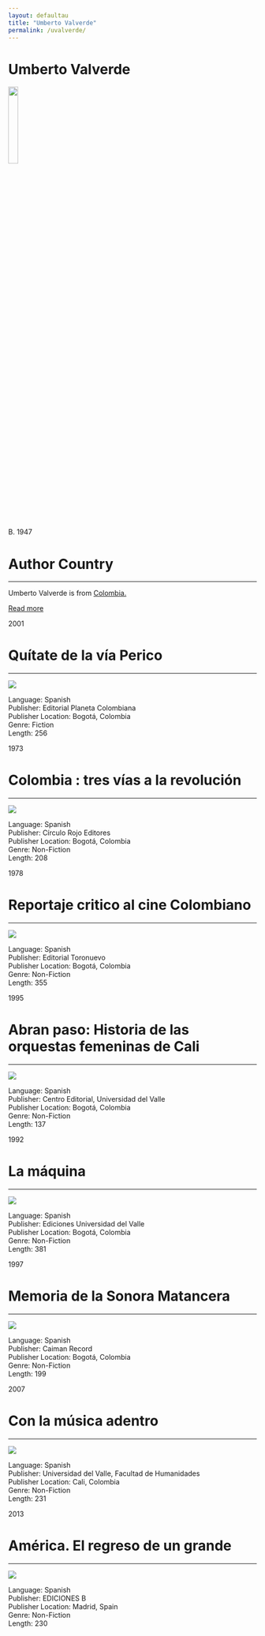 ```yaml
---
layout: defaultau
title: "Umberto Valverde"
permalink: /uvalverde/
---
```

<!-- partial:index.partial.html -->
<div class="content">
    <h1>Umberto Valverde</h1>
    <div class="quote">
        <div><img src="http://noti5.tv/wp-content/uploads/2019/07/umberto_valverde.jpg" width="20%" height="20%" class="logo"></div>
    </div>
    <div class="timeline">
        <div style="padding-bottom:100px;"></div>
        <div class="block">
            <div class="date right"><p class="right">B. 1947</p></div>
            <div class="dot"></div>
            <div class="left first">
            <div class="author_country">
                <h1>Author Country</h1><hr>
          <div class="aclocation">  <p>Umberto Valverde is from <a href="{{ site.baseurl }}/66"> Colombia.</a></p></div>
              <div class="acreadmore">  <a href="https://es.wikipedia.org/wiki/Umberto_Valverde" target="_blank">Read more</a></div>
            </div>
            </div>
        </div>
        <div class="block">
            <div class="date left"><p class="left">2001</p></div>
            <div class="dot"></div>
            <div class="right">
                <h1>Quítate de la vía Perico</h1><hr>
                <p><img src="https://i.gr-assets.com/images/S/compressed.photo.goodreads.com/books/1510883254l/36609200._SY475_.jpg"></p>
                <p>
                Language: Spanish<br>
                Publisher: Editorial Planeta Colombiana<br>
                Publisher Location: Bogotá, Colombia<br>
                Genre: Fiction<br>
                Length: 256<br>
                </p>
            </div>
        </div>
        <div class="block">
            <div class="date right"><p class="right">1973</p></div>
            <div class="dot"></div>
            <div class="left">
                <h1>Colombia : tres vías a la revolución</h1><hr>
                <p><img src="http://noti5.tv/wp-content/uploads/2019/07/umberto_valverde.jpg"></p>
                <p>
                Language: Spanish<br>
                Publisher: Círculo Rojo Editores<br>
                Publisher Location: Bogotá, Colombia<br>
                Genre: Non-Fiction<br>
                Length: 208<br>
                </p>
            </div>
        </div>
        <div class="block">
            <div class="date left"><p class="left hide">1978</p></div>
            <div class="dot"></div>
            <div class="right">
                <h1>Reportaje critico al cine Colombiano</h1><hr>
                <p><img src="http://noti5.tv/wp-content/uploads/2019/07/umberto_valverde.jpg"></p>
                <p>Language: Spanish<br>
                Publisher: Editorial Toronuevo<br>
                Publisher Location: Bogotá, Colombia<br>
                Genre: Non-Fiction<br>
                Length: 355<br></p>
            </div>
        </div><div class="block">
            <div class="date right"><p class="right hide">1995</p></div>
            <div class="dot"></div>
            <div class="left">
                <h1>Abran paso: Historia de las orquestas femeninas de Cali</h1><hr>
                <p><img src="http://noti5.tv/wp-content/uploads/2019/07/umberto_valverde.jpg"></p>
                <p>Language: Spanish<br>
                Publisher: Centro Editorial, Universidad del Valle<br>
                Publisher Location: Bogotá, Colombia<br>
                Genre: Non-Fiction<br>
                Length: 137<br></p>
            </div>
        </div>
        <div class="block">
            <div class="date left"><p class="left hide">1992</p></div>
            <div class="dot"></div>
            <div class="right">
                <h1>La máquina</h1><hr>
                <p><img src="http://noti5.tv/wp-content/uploads/2019/07/umberto_valverde.jpg"></p>
                <p>Language: Spanish<br>
                Publisher: Ediciones Universidad del Valle<br>
                Publisher Location: Bogotá, Colombia<br>
                Genre: Non-Fiction<br>
                Length: 381<br></p>
            </div>
        </div>
        <div class="block">
            <div class="date right"><p class="right hide">1997</p></div>
            <div class="dot"></div>
            <div class="left">
                <h1>Memoria de la Sonora Matancera</h1><hr>
                <p><img src="http://noti5.tv/wp-content/uploads/2019/07/umberto_valverde.jpg"></p>
                <p>Language: Spanish<br>
                Publisher: Caiman Record<br>
                Publisher Location: Bogotá, Colombia<br>
                Genre: Non-Fiction<br>
                Length: 199<br></p>
            </div>
        </div>
         <div class="block">
            <div class="date right"><p class="right hide">2007</p></div>
            <div class="dot"></div>
            <div class="left">
                <h1>Con la música adentro</h1><hr>
                <p><img src="https://3.bp.blogspot.com/-yYPRCXkySzo/V5jiEOkxcJI/AAAAAAAEkSM/hS0XrlTNjNIHjlfT97nJZ6NhnHL8k3NoACLcB/s1600/valverde%2Bumberto%2Bcon%2Bla%2Bmusica%2B2007%2Bcara%2Bcvi.jpg"></p>
                <p>Language: Spanish<br>
                Publisher: Universidad del Valle, Facultad de Humanidades<br>
                Publisher Location: Cali, Colombia<br>
                Genre: Non-Fiction<br>
                Length: 231<br></p>
            </div>
        </div> <div class="block">
            <div class="date right"><p class="right hide">2013</p></div>
            <div class="dot"></div>
            <div class="left">
                <h1>América. El regreso de un grande</h1><hr>
                <p><img src="https://www.profitecnicas.com/imagenes/9789588/978958899135.GIF"></p>
                <p>Language: Spanish<br>
                Publisher: EDICIONES B<br>
                Publisher Location: Madrid, Spain<br>
                Genre: Non-Fiction<br>
                Length: 230<br></p>
            </div>
        </div>


</div>
<!-- partial -->
  <script src='https://cdnjs.cloudflare.com/ajax/libs/jquery/3.1.1/jquery.min.js'></script><script  src="assets/js/authorscript.js"></script>
